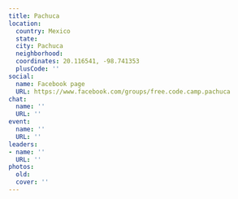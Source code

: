 ```yaml
---
title: Pachuca
location:
  country: Mexico
  state: 
  city: Pachuca
  neighborhood: 
  coordinates: 20.116541, -98.741353
  plusCode: ''
social:
  name: Facebook page
  URL: https://www.facebook.com/groups/free.code.camp.pachuca
chat:
  name: ''
  URL: ''
event:
  name: ''
  URL: ''
leaders:
- name: ''
  URL: ''
photos:
  old: 
  cover: ''
---
```

